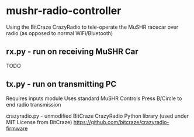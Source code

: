 # mushr-radio-controller
Using the BitCraze CrazyRadio to tele-operate the MuSHR racecar over radio (as opposed to normal WiFi/Bluetooth)

## rx.py - run on receiving MuSHR Car
TODO
## tx.py - run on transmitting PC
Requires inputs module
Uses standard MuSHR Controls
Press B/Circle to end radio transmission

crazyradio.py - unmodified BitCraze CrazyRadio Python library (used under MIT License from BitCraze)
https://github.com/bitcraze/crazyradio-firmware

